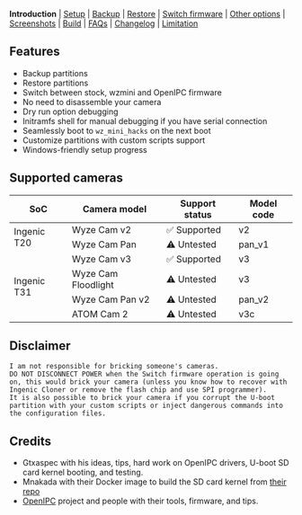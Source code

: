 **Introduction** | [Setup](README_setup.md) | [Backup](README_backup.md) | [Restore](README_restore.md) | [Switch firmware](README_switch_firmware.md) | [Other options](README_other_options.md) | [Screenshots](README_screenshots.md) | [Build](README_build.md) | [FAQs](README_FAQs.md) | [Changelog](Changelog.md) | [Limitation](Limitation.md)

## Features

- Backup partitions
- Restore partitions
- Switch between stock, wzmini and OpenIPC firmware
- No need to disassemble your camera
- Dry run option debugging
- Initramfs shell for manual debugging if you have serial connection
- Seamlessly boot to `wz_mini_hacks` on the next boot
- Customize partitions with custom scripts support
- Windows-friendly setup progress

## Supported cameras
<table>
    <thead>
        <tr>
            <th>SoC</th>
            <th>Camera model</th>
            <th>Support status</th>
            <th>Model code</th>
        </tr>
    </thead>
    <tbody>
        <tr>
            <td rowspan=2>Ingenic T20</td>
            <td>Wyze Cam v2</td>
            <td>✅ Supported</td>
            <td >v2</td>
        </tr>
        <tr>
            <td>Wyze Cam Pan</td>
            <td>⚠️ Untested</td>
            <td>pan_v1</td>
        </tr>
        <tr>
            <td rowspan=4>Ingenic T31</td>
            <td>Wyze Cam v3</td>
            <td>✅ Supported</td>
            <td>v3</td>
        </tr>
        <tr>
            <td>Wyze Cam Floodlight</td>
            <td>⚠️ Untested</td>
            <td>v3</td>
        </tr>
        <tr>
            <td>Wyze Cam Pan v2</td>
            <td>⚠️ Untested</td>
            <td>pan_v2</td>
        </tr>
        <tr>
            <td>ATOM Cam 2</td>
            <td>⚠️ Untested</td>
            <td>v3c</td>
        </tr>
    </tbody>
</table>

## Disclaimer

```
I am not responsible for bricking someone's cameras.
DO NOT DISCONNECT POWER when the Switch firmware operation is going on, this would brick your camera (unless you know how to recover with Ingenic Cloner or remove the flash chip and use SPI programmer).
It is also possible to brick your camera if you corrupt the U-boot partition with your custom scripts or inject dangerous commands into the configuration files.
```

## Credits

- Gtxaspec with his ideas, tips, hard work on OpenIPC drivers, U-boot SD card kernel booting, and testing.
- Mnakada with their Docker image to build the SD card kernel from [their repo](https://github.com/mnakada/atomcam_tools)
- [OpenIPC](https://github.com/OpenIPC) project and people with their tools, firmware, and tips.
